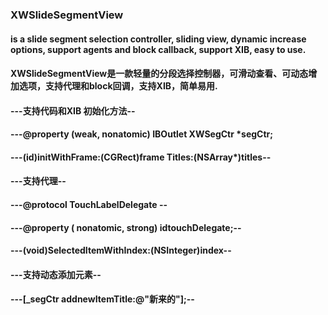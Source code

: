 ### XWSlideSegmentView 
#### is a slide segment selection controller, sliding view, dynamic increase options, support agents and block callback, support XIB, easy to use.

#### XWSlideSegmentView是一款轻量的分段选择控制器，可滑动查看、可动态增加选项，支持代理和block回调，支持XIB，简单易用.

#### ---支持代码和XIB 初始化方法--
#### ---@property (weak, nonatomic) IBOutlet XWSegCtr *segCtr;
 #### ---(id)initWithFrame:(CGRect)frame Titles:(NSArray*)titles--

#### ---支持代理--
#### ---@protocol TouchLabelDelegate <NSObject>--
#### ---@property ( nonatomic, strong) id<TouchLabelDelegate>touchDelegate;--
#### ---(void)SelectedItemWithIndex:(NSInteger)index--

#### ---支持动态添加元素--
#### ---[_segCtr addnewItemTitle:@"新来的"];--

